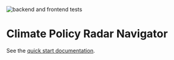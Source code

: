 ![backend and frontend tests](https://github.com/climatepolicyradar/navigator/actions/workflows/test.yml/badge.svg)

# Climate Policy Radar Navigator

See the [quick start documentation](./docs/quickstart.md).